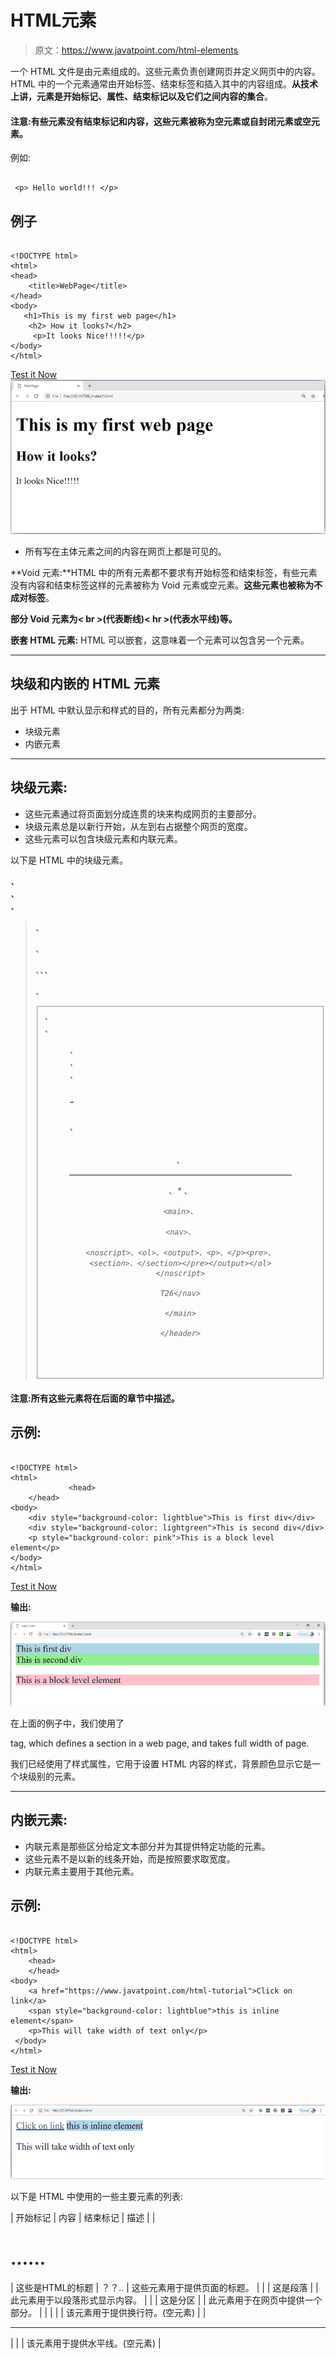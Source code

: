 # HTML元素

> 原文：<https://www.javatpoint.com/html-elements>

一个 HTML 文件是由元素组成的。这些元素负责创建网页并定义网页中的内容。HTML 中的一个元素通常由开始标签<tag name="">、结束标签</tag>和插入其中的内容组成。**从技术上讲，元素是开始标记、属性、结束标记以及它们之间内容的集合**。

#### 注意:有些元素没有结束标记和内容，这些元素被称为空元素或自封闭元素或空元素。

例如:

```

 <p> Hello world!!! </p> 

```

## 例子

```

<!DOCTYPE html>
<html>
<head>
    <title>WebPage</title>
</head>
<body>
   <h1>This is my first web page</h1>
    <h2> How it looks?</h2>
     <p>It looks Nice!!!!!</p>
</body>
</html>

```

[Test it Now](https://www.javatpoint.com/oprweb/test.jsp?filename=htmlelements) ![HTML Elements](img/523fd1af8e33f67733e21217fd094438.png)

*   所有写在主体元素之间的内容在网页上都是可见的。

**Void 元素:**HTML 中的所有元素都不要求有开始标签和结束标签，有些元素没有内容和结束标签这样的元素被称为 Void 元素或空元素。**这些元素也被称为不成对标签**。

**部分 Void 元素为< br >(代表断线)< hr >(代表水平线)等。**

**嵌套 HTML 元素:** HTML 可以嵌套，这意味着一个元素可以包含另一个元素。

* * *

## 块级和内嵌的 HTML 元素

出于 HTML 中默认显示和样式的目的，所有元素都分为两类:

*   块级元素
*   内嵌元素

* * *

## 块级元素:

*   这些元素通过将页面划分成连贯的块来构成网页的主要部分。
*   块级元素总是以新行开始，从左到右占据整个网页的宽度。
*   这些元素可以包含块级元素和内联元素。

以下是 HTML 中的块级元素。

<address>、

<article>、

<aside>、

> 、
> 
> <canvas>、
> 
> 、、、
> 
> 、
> 
> <fieldset>、
> 
> <figcaption>、
> 
> <figure>、
> 
> <footer>、
> 
> <form>、
> 
> # -
> 
> ###### 、
> 
> <header>、
> 
> * * *
> 
> 、*   、
>     
>     <main>、
>     
>     <nav>、
>     
>     <noscript>、<ol>、<output>、<p>、</p><pre>、<section>、</section></pre></output></ol></noscript>
>     
>     T26</nav>
>     
>     </main>
>     
>     </header>
> 
> </form>
> 
> </footer>
> 
> </figure>
> 
> </figcaption>
> 
> </fieldset>
> 
> </canvas>

</aside>

</article>

</address>

#### 注意:所有这些元素将在后面的章节中描述。

## 示例:

```

<!DOCTYPE html>
<html>
             <head>
	</head>
<body>
    <div style="background-color: lightblue">This is first div</div>
    <div style="background-color: lightgreen">This is second div</div>
    <p style="background-color: pink">This is a block level element</p>
</body>
</html>

```

[Test it Now](https://www.javatpoint.com/oprweb/test.jsp?filename=htmlelements2)

**输出:**

![Block-level and Inline HTML elements](img/10b64305cf1ffad25ef95a6d9f4e1954.png)

在上面的例子中，我们使用了

tag, which defines a section in a web page, and takes full width of page.

我们已经使用了样式属性，它用于设置 HTML 内容的样式，背景颜色显示它是一个块级别的元素。

* * *

## 内嵌元素:

*   内联元素是那些区分给定文本部分并为其提供特定功能的元素。
*   这些元素不是以新的线条开始，而是按照要求取宽度。
*   内联元素主要用于其他元素。

## 示例:

```

<!DOCTYPE html>
<html>
    <head>
	</head>
<body>
    <a href="https://www.javatpoint.com/html-tutorial">Click on link</a>
    <span style="background-color: lightblue">this is inline element</span>
    <p>This will take width of text only</p>
 </body>
</html> 

```

[Test it Now](https://www.javatpoint.com/oprweb/test.jsp?filename=htmlelements3)

**输出:**

![Block-level and Inline HTML elements](img/5e2a0752e82cda58c3941f5c2c1ee704.png)

以下是 HTML 中使用的一些主要元素的列表:

| 开始标记 | 内容 | 结束标记 | 描述 |
| 

# ......

 | 这些是HTML的标题 | ？？.. | 这些元素用于提供页面的标题。 |
|  | 这是段落 |  | 此元素用于以段落形式显示内容。 |
|  | 这是分区 |  | 此元素用于在网页中提供一个部分。 |
| 
 |  |  | 该元素用于提供换行符。(空元素) |
| 

* * *

 |  |  | 该元素用于提供水平线。(空元素) |